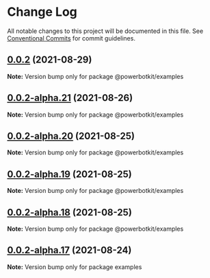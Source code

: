 # Change Log

All notable changes to this project will be documented in this file.
See [Conventional Commits](https://conventionalcommits.org) for commit guidelines.

## [0.0.2](https://github.com/PowerBotKit/powerbot/compare/v0.0.2-alpha.21...v0.0.2) (2021-08-29)

**Note:** Version bump only for package @powerbotkit/examples





## [0.0.2-alpha.21](https://github.com/PowerBotKit/powerbot/compare/v0.0.2-alpha.20...v0.0.2-alpha.21) (2021-08-26)

**Note:** Version bump only for package @powerbotkit/examples





## [0.0.2-alpha.20](https://github.com/PowerBotKit/powerbot/compare/v0.0.2-alpha.19...v0.0.2-alpha.20) (2021-08-25)

**Note:** Version bump only for package @powerbotkit/examples





## [0.0.2-alpha.19](https://github.com/PowerBotKit/powerbot/compare/v0.0.2-alpha.18...v0.0.2-alpha.19) (2021-08-25)

**Note:** Version bump only for package @powerbotkit/examples





## [0.0.2-alpha.18](https://github.com/PowerBotKit/powerbot/compare/v0.0.2-alpha.17...v0.0.2-alpha.18) (2021-08-25)

**Note:** Version bump only for package @powerbotkit/examples





## [0.0.2-alpha.17](https://github.com/PowerBotKit/powerbot/compare/v0.0.2-alpha.16...v0.0.2-alpha.17) (2021-08-24)

**Note:** Version bump only for package examples
